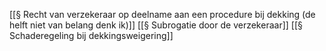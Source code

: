 [[§ Recht van verzekeraar op deelname aan een procedure bij dekking (de helft niet van belang denk ik)]]
[[§ Subrogatie door de verzekeraar]]
[[§ Schaderegeling bij dekkingsweigering]]
